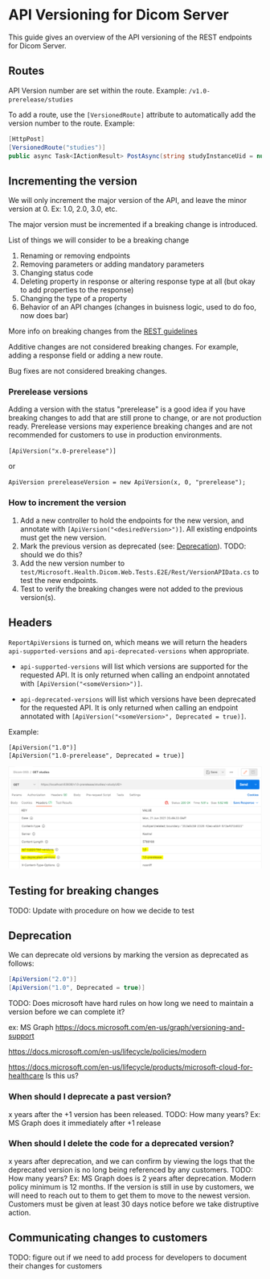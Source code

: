 # API Versioning for Dicom Server

This guide gives an overview of the API versioning of the REST endpoints for Dicom Server.

## Routes

API Version number are set within the route. Example:
`/v1.0-prerelease/studies`

To add a route, use the `[VersionedRoute]` attribute to automatically add the version number to the route. Example:
```C#   
[HttpPost]
[VersionedRoute("studies")]
public async Task<IActionResult> PostAsync(string studyInstanceUid = null)
```

## Incrementing the version

We will only increment the major version of the API, and leave the minor version at 0. Ex: 1.0, 2.0, 3.0, etc.

The major version must be incremented if a breaking change is introduced.

List of things we will consider to be a breaking change
1. Renaming or removing endpoints
1. Removing parameters or adding mandatory parameters
1. Changing status code
1. Deleting property in response or altering response type at all (but okay to add properties to the response)
1. Changing the type of a property
1. Behavior of an API changes (changes in buisness logic, used to do foo, now does bar)

More info on breaking changes from the [REST guidelines](https://github.com/Microsoft/api-guidelines/blob/master/Guidelines.md#123-definition-of-a-breaking-change)

Additive changes are not considered breaking changes. For example, adding a response field or adding a new route.

Bug fixes are not considered breaking changes.

### Prerelease versions

Adding a version with the status "prerelease" is a good idea if you have breaking changes to add that are still prone to change, or are not production ready. 
Prerelease versions may experience breaking changes and are not recommended for customers to use in production environments.

`[ApiVersion("x.0-prerelease")]`

or

`ApiVersion prereleaseVersion = new ApiVersion(x, 0, "prerelease");`

### How to increment the version

1. Add a new controller to hold the endpoints for the new version, and annotate with `[ApiVersion("<desiredVersion>")]`. All existing endpoints must get the new version.
2. Mark the previous version as deprecated (see: [Deprecation](#Deprecation)). TODO: should we do this?
3. Add the new version number to `test/Microsoft.Health.Dicom.Web.Tests.E2E/Rest/VersionAPIData.cs` to test the new endpoints.
4. Test to verify the breaking changes were not added to the previous version(s).

## Headers

`ReportApiVersions` is turned on, which means we will return the headers `api-supported-versions` and `api-deprecated-versions` when appropriate.

- `api-supported-versions` will list which versions are supported for the requested API. It is only returned when calling an endpoint annotated with `[ApiVersion("<someVersion>")]`. 

- `api-deprecated-versions` will list which versions have been deprecated for the requested API. It is only returned when calling an endpoint annotated with `[ApiVersion("<someVersion>", Deprecated = true)]`.

Example:

```
[ApiVersion("1.0")]
[ApiVersion("1.0-prerelease", Deprecated = true)]
```

![Response headers](images/api-headers-example.PNG)

## Testing for breaking changes

TODO: Update with procedure on how we decide to test

## Deprecation

We can deprecate old versions by marking the version as deprecated as follows:
```c#
[ApiVersion("2.0")]
[ApiVersion("1.0", Deprecated = true)]
```

TODO: Does microsoft have hard rules on how long we need to maintain a version before we can complete it?

ex: MS Graph https://docs.microsoft.com/en-us/graph/versioning-and-support

https://docs.microsoft.com/en-us/lifecycle/policies/modern

https://docs.microsoft.com/en-us/lifecycle/products/microsoft-cloud-for-healthcare Is this us?

### When should I deprecate a past version?

x years after the +1 version has been released. TODO: How many years? Ex: MS Graph does it immediately after +1 release

### When should I delete the code for a deprecated version?

x years after deprecation, and we can confirm by viewing the logs that the deprecated version is no long being referenced by any customers. TODO: How many years? Ex: MS Graph does is 2 years after deprecation. Modern policy minimum is 12 months.
If the version is still in use by customers, we will need to reach out to them to get them to move to the newest version. Customers must be given at least 30 days notice before we take distruptive action.

## Communicating changes to customers

TODO: figure out if we need to add process for developers to document their changes for customers